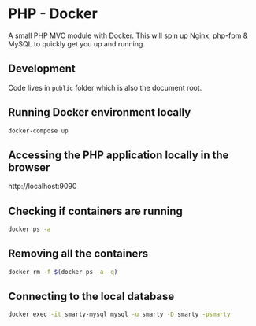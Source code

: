 # PHP - Docker
A small PHP MVC module with Docker. This will spin up Nginx, php-fpm & MySQL to quickly get you up and running.

## Development

Code lives in `public` folder which is also the document root.

## Running Docker environment locally

```bash
docker-compose up
```

## Accessing the PHP application locally in the browser

http://localhost:9090

## Checking if containers are running

```bash
docker ps -a
```

## Removing all the containers

```bash
docker rm -f $(docker ps -a -q)
```

## Connecting to the local database

```bash
docker exec -it smarty-mysql mysql -u smarty -D smarty -psmarty
```
